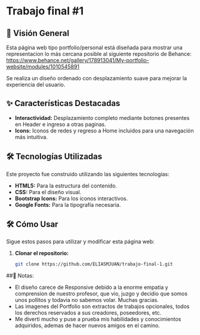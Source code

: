 # Trabajo final #1

## 📖 Visión General

Esta página web tipo portfolio/personal está diseñada para mostrar una representacion lo más cercana posible al siguiente repositorio de Behance:
https://www.behance.net/gallery/178913041/My-portfolio-website/modules/1010545891

Se realiza un diseño ordenado con desplazamiento suave para mejorar la experiencia del usuario.

## ✨ Características Destacadas

- **Interactividad:** Desplazamiento completo mediante botones presentes en Header e ingreso a otras paginas.
- **Icons:** Iconos de redes y regreso a Home incluidos para una navegación más intuitiva.

## 🛠️ Tecnologías Utilizadas

Este proyecto fue construido utilizando las siguientes tecnologías:

- **HTML5:** Para la estructura del contenido.
- **CSS:** Para el diseño visual.
- **Bootstrap Icons:** Para los iconos interactivos.
- **Google Fonts:** Para la tipografía necesaria.

## 🛠️ Cómo Usar

Sigue estos pasos para utilizar y modificar esta página web:

1. **Clonar el repositorio:**
   ```bash
   git clone https://github.com/ELIASMJUAN/trabajo-final-1.git

##💭 Notas:

- El diseño carece de Responsive debido a la enorme empatia y comprension de nuestro profesor, que vio, juzgo y decidio que somos unos pollitos y todavia no sabemos volar. Muchas gracias.
- Las imagenes del Portfolio son extractos de trabajos opcionales, todos los derechos reservados a sus creadores, poseedores, etc.
- Me diverti mucho y puse a prueba mis habilidades y conocimientos adquiridos, ademas de hacer nuevos amigos en el camino.